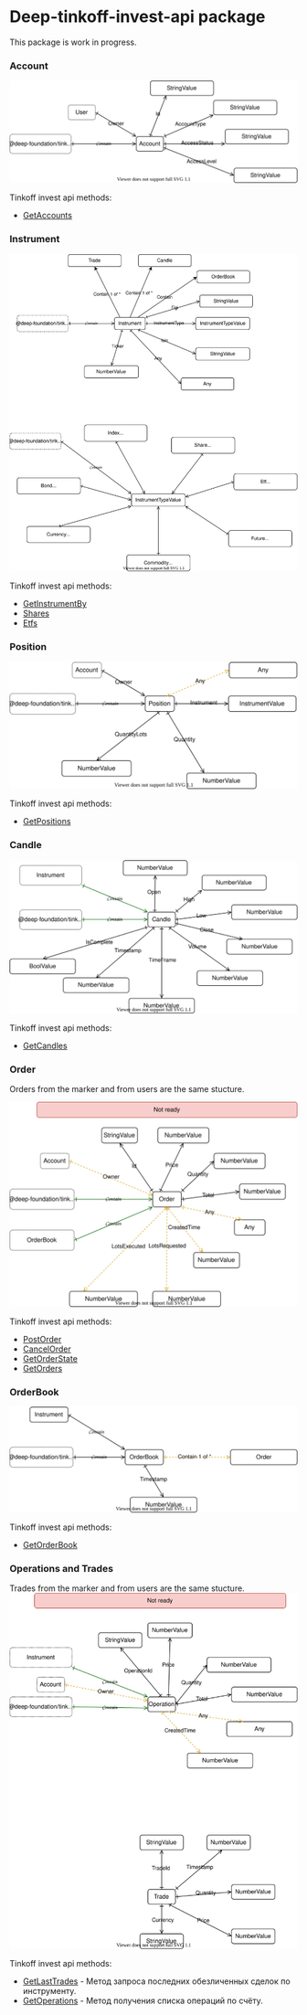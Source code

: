 # Deep-tinkoff-invest-api package
This package is work in progress.

### Account
![Account scheme](./src/account/Account.drawio.svg)

Tinkoff invest api methods:
- [GetAccounts](https://tinkoff.github.io/investAPI/users/#getaccounts)

### Instrument
![Instrument scheme](./src/instrument/Instrument.drawio.svg)

Tinkoff invest api methods:
- [GetInstrumentBy](https://tinkoff.github.io/investAPI/instruments/#getinstrumentby)
- [Shares](https://tinkoff.github.io/investAPI/instruments/#shares)
- [Etfs](https://tinkoff.github.io/investAPI/instruments/#etfs)

### Position
![Position scheme](./src/position/Position.drawio.svg)

Tinkoff invest api methods:
- [GetPositions](https://tinkoff.github.io/investAPI/operations/#getpositions)

### Candle
![Candle scheme](./src/candle/Candle.drawio.svg)

Tinkoff invest api methods:
- [GetCandles](https://tinkoff.github.io/investAPI/marketdata/#getcandles)

### Order
Orders from the marker and from users are the same stucture.

![Order scheme](./src/order/Order.drawio.svg)

Tinkoff invest api methods:
- [PostOrder](https://tinkoff.github.io/investAPI/orders/#postorder)
- [CancelOrder](https://tinkoff.github.io/investAPI/orders/#cancelorder)
- [GetOrderState](https://tinkoff.github.io/investAPI/orders/#getorderstate)
- [GetOrders](https://tinkoff.github.io/investAPI/orders/#getorders)

### OrderBook
![OrderBook scheme](./src/orderbook/OrderBook.drawio.svg)

Tinkoff invest api methods:
- [GetOrderBook](https://tinkoff.github.io/investAPI/marketdata/#getorderbook)

### Operations and Trades
Trades from the marker and from users are the same stucture.
![Trade scheme](./src/trade/Trade.drawio.svg)

Tinkoff invest api methods:
- [GetLastTrades](https://tinkoff.github.io/investAPI/marketdata/#getlasttrades) - Метод запроса последних обезличенных сделок по инструменту.
- [GetOperations](https://tinkoff.github.io/investAPI/operations/#getoperations) - Метод получения списка операций по счёту.
